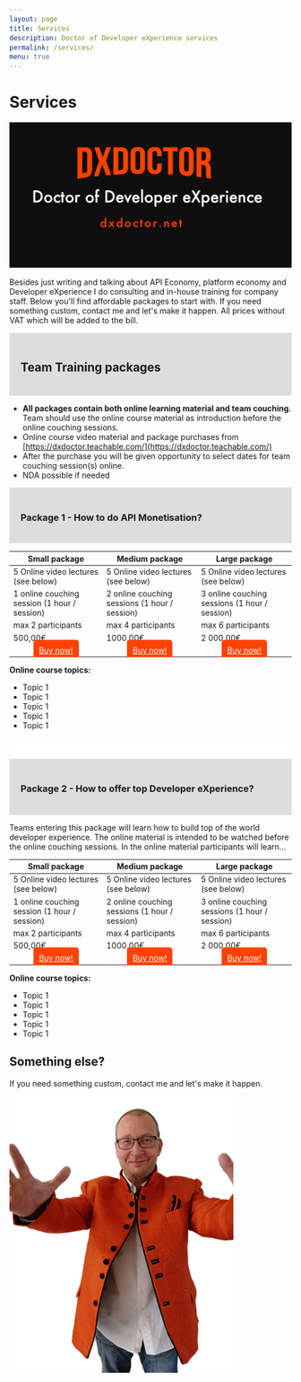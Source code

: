 ```yaml
---
layout: page
title: Services
description: Doctor of Developer eXperience services
permalink: /services/
menu: true
---
```


# Services

<img src="/assets/img/dxdoctor-logo.png" alt="DX Doctor Logo" width="1238">

Besides just writing and talking about API Economy, platform economy and Developer eXperience I do consulting and in-house training for company staff. Below you'll find affordable packages to start with. If you need something custom, contact me and let's make it happen. All prices without VAT which will be added to the bill. 


<div style="background-color:#ddd;padding:10px;">
<div>
<h2 style="padding:10px;">Team Training packages</h2>
</div>
</div>


* **All packages contain both online learning material and team couching.** Team should use the online course material as introduction before the online couching sessions. 
* Online course video material and package purchases from [https://dxdoctor.teachable.com/](https://dxdoctor.teachable.com/) 
* After the purchase you will be given opportunity to select dates for team couching session(s) online. 
* NDA possible if needed

<div style="background-color:#ddd;padding:10px;">
<div>
<h3 style="padding:10px;">Package 1 - How to do API Monetisation?</h3>
</div>
</div>

| Small package | Medium package | Large package |
|-------|--------|---------|
| 5 Online video lectures (see below) | 5 Online video lectures (see below) | 5 Online video lectures (see below) |
| 1 online couching session (1 hour / session) | 2 online couching sessions (1 hour / session) | 3 online couching sessions (1 hour / session) |
| max 2 participants | max 4 participants | max 6 participants |
| 500,00€ | 1000,00€ | 2 000,00€ |
| <center><a href="" style="background-color:#ff4201; padding:10px; color:#fff;border-radius: 5px;">Buy now!</a></center> | <center><a href="" style="background-color:#ff4201; padding:10px; color:#fff;border-radius: 5px;">Buy now!</a></center> | <center><a href="" style="background-color:#ff4201; padding:10px; color:#fff;border-radius: 5px;">Buy now!</a></center> |


**Online course topics:**

* Topic 1
* Topic 1
* Topic 1
* Topic 1
* Topic 1

<div style="background-color:#fff;padding:10px;">&nbsp;</div>


<div style="background-color:#ddd;padding:10px;">
<div>
<h3 style="padding:10px;">Package 2 - How to offer top Developer eXperience?</h3>
</div>
</div>

Teams entering this package will learn how to build top of the world developer experience. The online material is intended to be watched before the online couching sessions. In the online material participants will learn...


| Small package | Medium package | Large package |
|-------|--------|---------|
| 5 Online video lectures (see below) | 5 Online video lectures (see below) | 5 Online video lectures (see below) |
| 1 online couching session (1 hour / session) | 2 online couching sessions (1 hour / session) | 3 online couching sessions (1 hour / session) |
| max 2 participants | max 4 participants | max 6 participants |
| 500,00€ | 1000,00€ | 2 000,00€ |
| <center><a href="" style="background-color:#ff4201; padding:10px; color:#fff;border-radius: 5px;">Buy now!</a></center> | <center><a href="" style="background-color:#ff4201; padding:10px; color:#fff;border-radius: 5px;">Buy now!</a></center> | <center><a href="" style="background-color:#ff4201; padding:10px; color:#fff;border-radius: 5px;">Buy now!</a></center> |

**Online course topics:**

* Topic 1
* Topic 1
* Topic 1
* Topic 1
* Topic 1


## Something else? 

If you need something custom, contact me and let's make it happen. 


<img class="img-rounded" src="/assets/img/uploads/jarkko-full.png" alt="Jarkko APItalist Moilanen" width="400">

